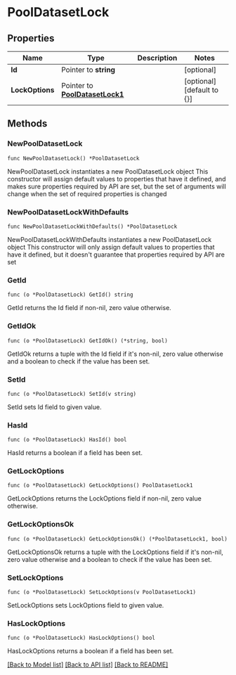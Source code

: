 # PoolDatasetLock

## Properties

Name | Type | Description | Notes
------------ | ------------- | ------------- | -------------
**Id** | Pointer to **string** |  | [optional] 
**LockOptions** | Pointer to [**PoolDatasetLock1**](PoolDatasetLock1.md) |  | [optional] [default to {}]

## Methods

### NewPoolDatasetLock

`func NewPoolDatasetLock() *PoolDatasetLock`

NewPoolDatasetLock instantiates a new PoolDatasetLock object
This constructor will assign default values to properties that have it defined,
and makes sure properties required by API are set, but the set of arguments
will change when the set of required properties is changed

### NewPoolDatasetLockWithDefaults

`func NewPoolDatasetLockWithDefaults() *PoolDatasetLock`

NewPoolDatasetLockWithDefaults instantiates a new PoolDatasetLock object
This constructor will only assign default values to properties that have it defined,
but it doesn't guarantee that properties required by API are set

### GetId

`func (o *PoolDatasetLock) GetId() string`

GetId returns the Id field if non-nil, zero value otherwise.

### GetIdOk

`func (o *PoolDatasetLock) GetIdOk() (*string, bool)`

GetIdOk returns a tuple with the Id field if it's non-nil, zero value otherwise
and a boolean to check if the value has been set.

### SetId

`func (o *PoolDatasetLock) SetId(v string)`

SetId sets Id field to given value.

### HasId

`func (o *PoolDatasetLock) HasId() bool`

HasId returns a boolean if a field has been set.

### GetLockOptions

`func (o *PoolDatasetLock) GetLockOptions() PoolDatasetLock1`

GetLockOptions returns the LockOptions field if non-nil, zero value otherwise.

### GetLockOptionsOk

`func (o *PoolDatasetLock) GetLockOptionsOk() (*PoolDatasetLock1, bool)`

GetLockOptionsOk returns a tuple with the LockOptions field if it's non-nil, zero value otherwise
and a boolean to check if the value has been set.

### SetLockOptions

`func (o *PoolDatasetLock) SetLockOptions(v PoolDatasetLock1)`

SetLockOptions sets LockOptions field to given value.

### HasLockOptions

`func (o *PoolDatasetLock) HasLockOptions() bool`

HasLockOptions returns a boolean if a field has been set.


[[Back to Model list]](../README.md#documentation-for-models) [[Back to API list]](../README.md#documentation-for-api-endpoints) [[Back to README]](../README.md)


